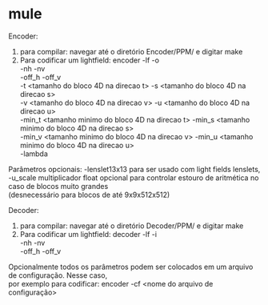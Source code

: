 # mule
Encoder:  
1) para compilar: navegar até o diretório Encoder/PPM/ e digitar make  
2) Para codificar um lightfield: encoder -lf <nome do diretorio do lightfield> -o <nome do arquivo comprimido>  
-nh <numero de vistas na direcao horizontal> -nv <numero de vistas na direcao vertical>  
-off_h <numero da primeira vista na direcao horizontal> -off_v <numero da primeira vista na direcao vertical>  
-t <tamanho do bloco 4D na direcao t> -s <tamanho do bloco 4D na direcao s>  
-v <tamanho do bloco 4D na direcao v> -u <tamanho do bloco 4D na direcao u>  
-min_t <tamanho minimo do bloco 4D na direcao t> -min_s <tamanho minimo do bloco 4D na direcao s>  
-min_v <tamanho minimo do bloco 4D na direcao v> -min_u <tamanho minimo do bloco 4D na direcao u>  
-lambda <valor do multiplicador de lagrange>  
  
Parâmetros opcionais: -lenslet13x13 para ser usado com light fields lenslets,  
-u_scale <ganho> multiplicador float opcional para controlar estouro de aritmética no caso de blocos muito grandes  
(desnecessário para blocos de até 9x9x512x512)  
  
Decoder:  
1) para compilar: navegar até o diretório Decoder/PPM/ e digitar make  
2) Para codificar um lightfield: decoder -lf <nome do diretorio do lightfield> -i <nome do arquivo comprimido>  
-nh <numero de vistas na direcao horizontal> -nv <numero de vistas na direcao vertical>  
-off_h <numero da primeira vista na direcao horizontal> -off_v <numero da primeira vista na direcao vertical>  
  
Opcionalmente todos os parâmetros podem ser colocados em um arquivo de configuração. Nesse caso,  
por exemplo para codificar: encoder -cf <nome do arquivo de configuração>  

